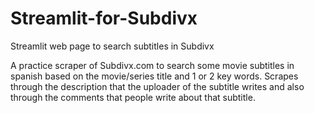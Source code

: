 # Streamlit-for-Subdivx
Streamlit web page to search subtitles in Subdivx

A practice scraper of Subdivx.com to search some movie subtitles in spanish based on the movie/series title and 1 or 2 key words.
Scrapes through the description that the uploader of the subtitle writes and also through the comments that people write about that subtitle.
